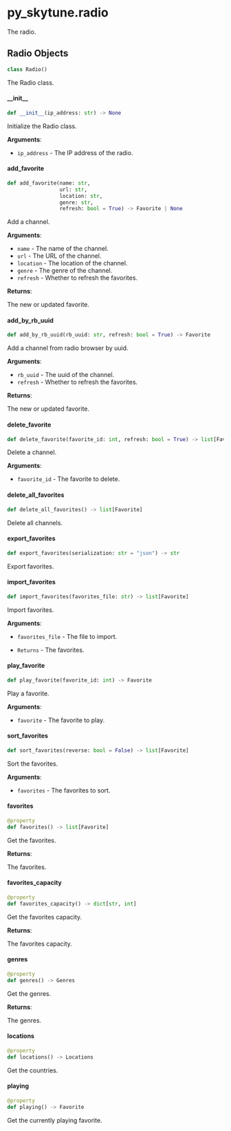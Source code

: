 <a id="py_skytune.radio"></a>

# py\_skytune.radio

The radio.

<a id="py_skytune.radio.Radio"></a>

## Radio Objects

```python
class Radio()
```

The Radio class.

<a id="py_skytune.radio.Radio.__init__"></a>

#### \_\_init\_\_

```python
def __init__(ip_address: str) -> None
```

Initialize the Radio class.

**Arguments**:

- `ip_address` - The IP address of the radio.

<a id="py_skytune.radio.Radio.add_favorite"></a>

#### add\_favorite

```python
def add_favorite(name: str,
                 url: str,
                 location: str,
                 genre: str,
                 refresh: bool = True) -> Favorite | None
```

Add a channel.

**Arguments**:

- `name` - The name of the channel.
- `url` - The URL of the channel.
- `location` - The location of the channel.
- `genre` - The genre of the channel.
- `refresh` - Whether to refresh the favorites.
  
  

**Returns**:

  The new or updated favorite.

<a id="py_skytune.radio.Radio.add_by_rb_uuid"></a>

#### add\_by\_rb\_uuid

```python
def add_by_rb_uuid(rb_uuid: str, refresh: bool = True) -> Favorite
```

Add a channel from radio browser by uuid.

**Arguments**:

- `rb_uuid` - The uuid of the channel.
- `refresh` - Whether to refresh the favorites.
  

**Returns**:

  The new or updated favorite.

<a id="py_skytune.radio.Radio.delete_favorite"></a>

#### delete\_favorite

```python
def delete_favorite(favorite_id: int, refresh: bool = True) -> list[Favorite]
```

Delete a channel.

**Arguments**:

- `favorite_id` - The favorite to delete.

<a id="py_skytune.radio.Radio.delete_all_favorites"></a>

#### delete\_all\_favorites

```python
def delete_all_favorites() -> list[Favorite]
```

Delete all channels.

<a id="py_skytune.radio.Radio.export_favorites"></a>

#### export\_favorites

```python
def export_favorites(serialization: str = "json") -> str
```

Export favorites.

<a id="py_skytune.radio.Radio.import_favorites"></a>

#### import\_favorites

```python
def import_favorites(favorites_file: str) -> list[Favorite]
```

Import favorites.

**Arguments**:

- `favorites_file` - The file to import.
  
- `Returns` - The favorites.

<a id="py_skytune.radio.Radio.play_favorite"></a>

#### play\_favorite

```python
def play_favorite(favorite_id: int) -> Favorite
```

Play a favorite.

**Arguments**:

- `favorite` - The favorite to play.

<a id="py_skytune.radio.Radio.sort_favorites"></a>

#### sort\_favorites

```python
def sort_favorites(reverse: bool = False) -> list[Favorite]
```

Sort the favorites.

**Arguments**:

- `favorites` - The favorites to sort.

<a id="py_skytune.radio.Radio.favorites"></a>

#### favorites

```python
@property
def favorites() -> list[Favorite]
```

Get the favorites.

**Returns**:

  The favorites.

<a id="py_skytune.radio.Radio.favorites_capacity"></a>

#### favorites\_capacity

```python
@property
def favorites_capacity() -> dict[str, int]
```

Get the favorites capacity.

**Returns**:

  The favorites capacity.

<a id="py_skytune.radio.Radio.genres"></a>

#### genres

```python
@property
def genres() -> Genres
```

Get the genres.

**Returns**:

  The genres.

<a id="py_skytune.radio.Radio.locations"></a>

#### locations

```python
@property
def locations() -> Locations
```

Get the countries.

<a id="py_skytune.radio.Radio.playing"></a>

#### playing

```python
@property
def playing() -> Favorite
```

Get the currently playing favorite.

